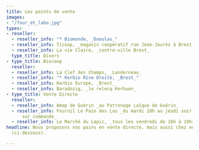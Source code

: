 ```yaml
---
title: Les points de vente
images:
- "/four_et_labo.jpg"
types:
- reseller:
  - reseller_info: "* Biomonde, _Daoulas_"
  - reseller_info: Ticoop, _magasin coopératif rue Jean-Jaurès à Brest_
  - reseller_info: La vie Claire, _centre-ville Brest_
  type_title: Divers
- type_title: Biocoop
  reseller:
  - reseller_info: La Clef des Champs, _Landerneau_
  - reseller_info: "* Kerbio Rive Droite, _Brest_"
  - reseller_info: Kerbio Europe, _Brest_
  - reseller_info: Baradozig, _le relecq Kerhuon_
- type_title: Vente Directe
  reseller:
  - reseller_info: Amap de Guérin _au Patronage Laïque de Guérin_
  - reseller_info: Fournil Le Pain des Lou _du mardi 18h au jeudi soir uniquement
      sur commande_
  - reseller_info: Le Marché du Lapic, _tous les vendredi de 16h à 19h30_
headline: Nous proposons nos pains en vente directe, mais aussi chez nos partenaires
  (ci-dessous).

---
```

